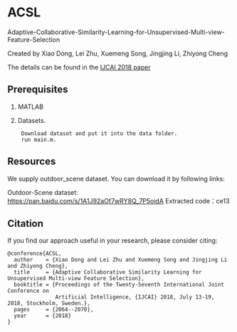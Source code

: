 
ACSL
===

Adaptive-Collaborative-Similarity-Learning-for-Unsupervised-Multi-view-Feature-Selection

Created by Xiao Dong, Lei Zhu, Xuemeng Song, Jingjing Li, Zhiyong Cheng

The details can be found in the [IJCAI 2018 paper](https://www.researchgate.net/publication/332669714_Adaptive_Collaborative_Similarity_Learning_for_Unsupervised_Multi-view_Feature_Selection)

Prerequisites
-------------
1. MATLAB
2. Datasets.

        Download dataset and put it into the data folder.
        run main.m.


Resources
---------
We supply outdoor_scene dataset. You can download it by following links:

Outdoor-Scene dataset: https://pan.baidu.com/s/1A1J92aOf7wRY8Q_7P5oidA   Extracted code：ce13 

Citation
---------
If you find our approach useful in your research, please consider citing:

    @conference{ACSL,
      author    = {Xiao Dong and Lei Zhu and Xuemeng Song and Jingjing Li and Zhiyong Cheng},        
      title     = {Adaptive Collaborative Similarity Learning for Unsupervised Multi-view Feature Selection},        
      booktitle = {Proceedings of the Twenty-Seventh International Joint Conference on
                   Artificial Intelligence, {IJCAI} 2018, July 13-19, 2018, Stockholm, Sweden.},               
      pages     = {2064--2070},  
      year      = {2018}
    }
